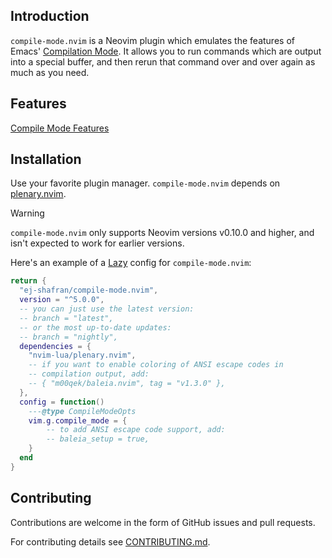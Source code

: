 ## Introduction

`compile-mode.nvim` is a Neovim plugin which emulates the features of Emacs'
[Compilation
Mode](https://www.gnu.org/software/emacs/manual/html_node/emacs/Compilation-Mode.html).
It allows you to run commands which are output into a special buffer, and then
rerun that command over and over again as much as you need.

## Features

[Compile Mode Features](https://github.com/ej-shafran/compile-mode.nvim/assets/116496520/5541b9dd-70b7-4647-9c13-9e57813dac27)

## Installation

Use your favorite plugin manager. `compile-mode.nvim` depends on
[plenary.nvim](https://github.com/nvim-lua/plenary.nvim).

> [!WARNING]
>
> `compile-mode.nvim` only supports Neovim versions v0.10.0 and higher, and isn't expected to work for earlier versions.

Here's an example of a [Lazy](https://github.com/folke/lazy.nvim) config for
`compile-mode.nvim`:

```lua
return {
  "ej-shafran/compile-mode.nvim",
  version = "^5.0.0",
  -- you can just use the latest version:
  -- branch = "latest",
  -- or the most up-to-date updates:
  -- branch = "nightly",
  dependencies = {
    "nvim-lua/plenary.nvim",
    -- if you want to enable coloring of ANSI escape codes in
    -- compilation output, add:
    -- { "m00qek/baleia.nvim", tag = "v1.3.0" },
  },
  config = function()
    ---@type CompileModeOpts
    vim.g.compile_mode = {
        -- to add ANSI escape code support, add:
        -- baleia_setup = true,
    }
  end
}
```

## Contributing

Contributions are welcome in the form of GitHub issues and pull requests.

For contributing details see [CONTRIBUTING.md](CONTRIBUTING.md).
